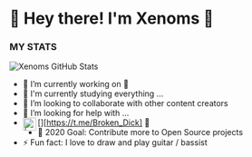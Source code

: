 # 🔔 Hey there! I'm Xenoms 👋

### MY STATS ###
![Xenoms GitHub Stats](https://github-readme-stats.vercel.app/api?username=Xenoms&show_icons=true&hide_border=true)
- 🔭 I’m currently working on 🍃
- 🌱 I'm currently studying everything ...
- 👯 I’m looking to collaborate with other content creators
- 🤔 I’m looking for help with ...
- [<img align="left" alt=" | telegram" width="23px" src="https://cdn.jsdelivr.net/npm/simple-icons@v3/icons/telegram.svg" />][https://t.me/Broken_Dick] 📨
- 🎲 2020 Goal: Contribute more to Open Source projects
- ⚡ Fun fact: I love to draw and play guitar / bassist

